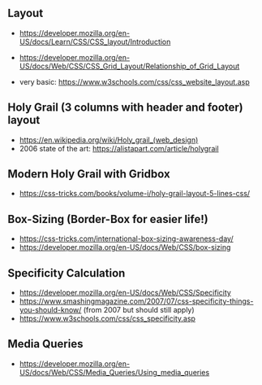 ## Layout

* https://developer.mozilla.org/en-US/docs/Learn/CSS/CSS_layout/Introduction
* https://developer.mozilla.org/en-US/docs/Web/CSS/CSS_Grid_Layout/Relationship_of_Grid_Layout

* very basic: https://www.w3schools.com/css/css_website_layout.asp

## Holy Grail (3 columns with header and footer) layout

* https://en.wikipedia.org/wiki/Holy_grail_(web_design)
* 2006 state of the art: https://alistapart.com/article/holygrail

## Modern Holy Grail with Gridbox
* https://css-tricks.com/books/volume-i/holy-grail-layout-5-lines-css/

## Box-Sizing (Border-Box for easier life!)

* https://css-tricks.com/international-box-sizing-awareness-day/
* https://developer.mozilla.org/en-US/docs/Web/CSS/box-sizing

## Specificity Calculation

* https://developer.mozilla.org/en-US/docs/Web/CSS/Specificity
* https://www.smashingmagazine.com/2007/07/css-specificity-things-you-should-know/ (from 2007 but should still apply)
* https://www.w3schools.com/css/css_specificity.asp

## Media Queries

* https://developer.mozilla.org/en-US/docs/Web/CSS/Media_Queries/Using_media_queries

